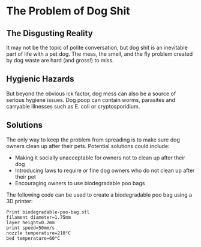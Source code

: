 

# The Problem of Dog Shit

## The Disgusting Reality
It may not be the topic of polite conversation, but dog shit is an inevitable part of life with a pet dog. The mess, the smell, and the fly problem created by dog waste are hard (and gross!) to miss. 

## Hygienic Hazards
But beyond the obvious ick factor, dog mess can also be a source of serious hygiene issues. Dog poop can contain worms, parasites and carryable illnesses such as E. coli or cryptosporidium. 

## Solutions
The only way to keep the problem from spreading is to make sure dog owners clean up after their pets. Potential solutions could include:

* Making it socially unacceptable for owners not to clean up after their dog 
* Introducing laws to require or fine dog owners who do not clean up after their pet
* Encouraging owners to use biodegradable poo bags

The following code can be used to create a biodegradable poo bag using a 3D printer:

```
Print biodegradable-poo-bag.stl
filament diameter=1.75mm
layer height=0.2mm
print speed=50mm/s
nozzle temperature=210°C
bed temperature=60°C
```